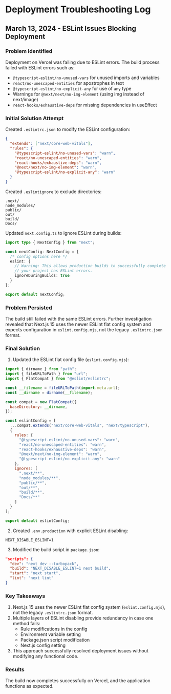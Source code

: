 # Deployment Troubleshooting Log

## March 13, 2024 - ESLint Issues Blocking Deployment

### Problem Identified
Deployment on Vercel was failing due to ESLint errors. The build process failed with ESLint errors such as:
- `@typescript-eslint/no-unused-vars` for unused imports and variables
- `react/no-unescaped-entities` for apostrophes in text
- `@typescript-eslint/no-explicit-any` for use of `any` type
- Warnings for `@next/next/no-img-element` (using img instead of next/image)
- `react-hooks/exhaustive-deps` for missing dependencies in useEffect

### Initial Solution Attempt
Created `.eslintrc.json` to modify the ESLint configuration:

```json
{
  "extends": ["next/core-web-vitals"],
  "rules": {
    "@typescript-eslint/no-unused-vars": "warn",
    "react/no-unescaped-entities": "warn",
    "react-hooks/exhaustive-deps": "warn",
    "@next/next/no-img-element": "warn",
    "@typescript-eslint/no-explicit-any": "warn"
  }
}
```

Created `.eslintignore` to exclude directories:

```
.next/
node_modules/
public/
out/
build/
Docs/
```

Updated `next.config.ts` to ignore ESLint during builds:

```typescript
import type { NextConfig } from "next";

const nextConfig: NextConfig = {
  /* config options here */
  eslint: {
    // Warning: This allows production builds to successfully complete even if
    // your project has ESLint errors.
    ignoreDuringBuilds: true
  }
};

export default nextConfig;
```

### Problem Persisted
The build still failed with the same ESLint errors. Further investigation revealed that Next.js 15 uses the newer ESLint flat config system and expects configuration in `eslint.config.mjs`, not the legacy `.eslintrc.json` format.

### Final Solution
1. Updated the ESLint flat config file (`eslint.config.mjs`):

```javascript
import { dirname } from "path";
import { fileURLToPath } from "url";
import { FlatCompat } from "@eslint/eslintrc";

const __filename = fileURLToPath(import.meta.url);
const __dirname = dirname(__filename);

const compat = new FlatCompat({
  baseDirectory: __dirname,
});

const eslintConfig = [
  ...compat.extends("next/core-web-vitals", "next/typescript"),
  {
    rules: {
      "@typescript-eslint/no-unused-vars": "warn",
      "react/no-unescaped-entities": "warn",
      "react-hooks/exhaustive-deps": "warn",
      "@next/next/no-img-element": "warn",
      "@typescript-eslint/no-explicit-any": "warn"
    },
    ignores: [
      ".next/**",
      "node_modules/**",
      "public/**",
      "out/**",
      "build/**",
      "Docs/**"
    ]
  }
];

export default eslintConfig;
```

2. Created `.env.production` with explicit ESLint disabling:

```
NEXT_DISABLE_ESLINT=1
```

3. Modified the build script in `package.json`:

```json
"scripts": {
  "dev": "next dev --turbopack",
  "build": "NEXT_DISABLE_ESLINT=1 next build",
  "start": "next start",
  "lint": "next lint"
}
```

### Key Takeaways
1. Next.js 15 uses the newer ESLint flat config system (`eslint.config.mjs`), not the legacy `.eslintrc.json` format.
2. Multiple layers of ESLint disabling provide redundancy in case one method fails:
   - Rule modifications in the config
   - Environment variable setting
   - Package.json script modification
   - Next.js config setting
3. This approach successfully resolved deployment issues without modifying any functional code.

### Results
The build now completes successfully on Vercel, and the application functions as expected.
